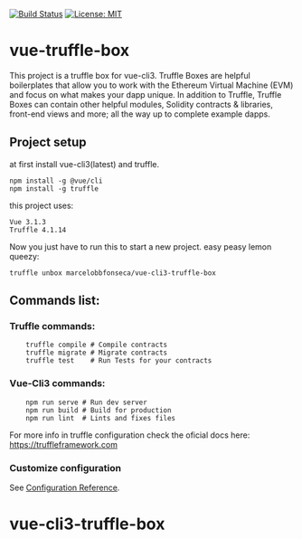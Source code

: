 [![Build Status](https://travis-ci.com/marcelobbfonseca/vue-cli3-truffle-box.svg?branch=master)](https://travis-ci.com/marcelobbfonseca/vue-cli3-truffle-box) [![License: MIT](https://img.shields.io/badge/License-MIT-yellow.svg)](https://opensource.org/licenses/MIT)

# vue-truffle-box

 This project is a truffle box for vue-cli3. Truffle Boxes are helpful boilerplates that allow you to work with the Ethereum Virtual Machine (EVM) and focus on what makes your dapp unique. In addition to Truffle, Truffle Boxes can contain other helpful modules, Solidity contracts & libraries, front-end views and more; all the way up to complete example dapps.



## Project setup

at first install vue-cli3(latest) and truffle.

```
npm install -g @vue/cli
npm install -g truffle
```

this project uses:

	Vue 3.1.3
	Truffle 4.1.14

Now you just have to run this to start a new project. easy peasy lemon queezy:

```
truffle unbox marcelobbfonseca/vue-cli3-truffle-box
```

## Commands list:

### Truffle commands:
```
    truffle compile # Compile contracts
    truffle migrate # Migrate contracts
    truffle test 	# Run Tests for your contracts
```
### Vue-Cli3 commands:
```
    npm run serve # Run dev server
    npm run build # Build for production
    npm run lint  # Lints and fixes files
```

For more info in truffle configuration check the oficial docs here:
https://truffleframework.com

### Customize configuration
See [Configuration Reference](https://cli.vuejs.org/config/).
# vue-cli3-truffle-box
